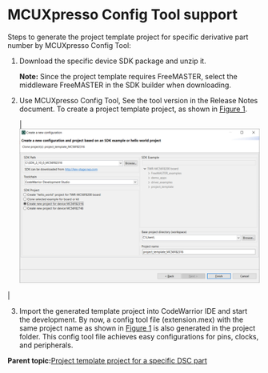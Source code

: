 # MCUXpresso Config Tool support

Steps to generate the project template project for specific derivative part number by MCUXpresso Config Tool:

1.  Download the specific device SDK package and unzip it.

    **Note:** Since the project template requires FreeMASTER, select the middleware FreeMASTER in the SDK builder when downloading.

2.  Use MCUXpresso Config Tool, See the tool version in the Release Notes document. To create a project template project, as shown in [Figure 1](mcuxpresso_config_tool_support.md#FIG_TOOLSUPPORT).

    |![](../images/cfg_npw.png "MCUXpresso Config Tool support")

|

3.  Import the generated template project into CodeWarrior IDE and start the development. By now, a config tool file \(extension.mex\) with the same project name as shown in [Figure 1](mcuxpresso_config_tool_support.md#FIG_TOOLSUPPORT) is also generated in the project folder. This config tool file achieves easy configurations for pins, clocks, and peripherals.

**Parent topic:**[Project template project for a specific DSC part](../topics/project_template_project_for_a_specific_dsc_part.md)

